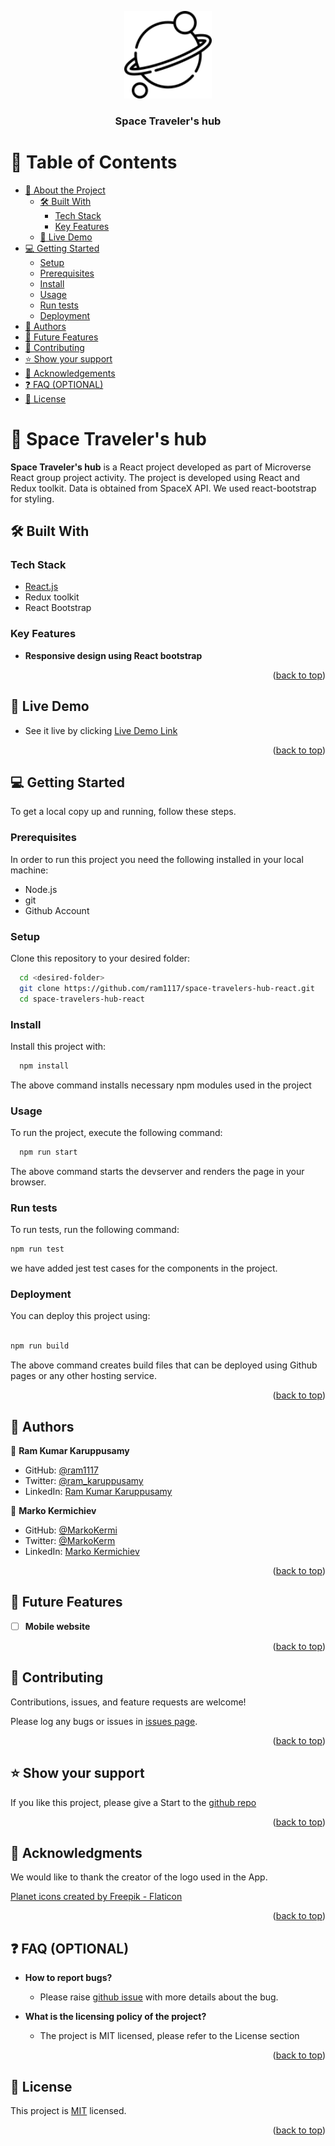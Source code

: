 <a name="readme-top"></a>

<div align="center">
  <img src="readme-res/planet.png" alt="logo" width="140"  height="auto" />
  <br/>

  <h3><b>Space Traveler's hub</b></h3>

</div>

<!-- TABLE OF CONTENTS -->

# 📗 Table of Contents

- [📖 About the Project](#about-project)
  - [🛠 Built With](#built-with)
    - [Tech Stack](#tech-stack)
    - [Key Features](#key-features)
  - [🚀 Live Demo](#live-demo)
- [💻 Getting Started](#getting-started)
  - [Setup](#setup)
  - [Prerequisites](#prerequisites)
  - [Install](#install)
  - [Usage](#usage)
  - [Run tests](#run-tests)
  - [Deployment](#triangular_flag_on_post-deployment)
- [👥 Authors](#authors)
- [🔭 Future Features](#future-features)
- [🤝 Contributing](#contributing)
- [⭐️ Show your support](#support)
- [🙏 Acknowledgements](#acknowledgements)
- [❓ FAQ (OPTIONAL)](#faq)
- [📝 License](#license)

<!-- PROJECT DESCRIPTION -->

# 📖 Space Traveler's hub <a name="about-project"></a>


**Space Traveler's hub** is a React project developed as part of Microverse React group project activity.
The project is developed using React and Redux toolkit. Data is obtained from SpaceX API. We used react-bootstrap for styling.

## 🛠 Built With <a name="built-with"></a>

### Tech Stack <a name="tech-stack"></a>

  <ul>
    <li><a href="https://reactjs.org/">React.js</a></li>
    <li>Redux toolkit</li>
    <li>React Bootstrap</li>
  </ul>

<!-- Features -->

### Key Features <a name="key-features"></a>

- **Responsive design using React bootstrap**

<p align="right">(<a href="#readme-top">back to top</a>)</p>

<!-- LIVE DEMO -->

## 🚀 Live Demo <a name="live-demo"></a>

- See it live by clicking [Live Demo Link](https://space-travelers-hub-y3bj.onrender.com/rockets)

<p align="right">(<a href="#readme-top">back to top</a>)</p>

<!-- GETTING STARTED -->

## 💻 Getting Started <a name="getting-started"></a>


To get a local copy up and running, follow these steps.

### Prerequisites

In order to run this project you need the following installed in your local machine:

<ul>
<li>Node.js</li>
<li>git</li>
<li>Github Account</li>
</ul>

### Setup

Clone this repository to your desired folder:

```sh
  cd <desired-folder>
  git clone https://github.com/ram1117/space-travelers-hub-react.git
  cd space-travelers-hub-react
```

### Install

Install this project with:

```sh
  npm install
```

The above command installs necessary npm modules used in the project

### Usage

To run the project, execute the following command:

```sh
  npm run start
```

The above command starts the devserver and renders the page in your browser.

### Run tests

To run tests, run the following command:

```sh
npm run test
```

we have added jest test cases for the components in the project.

### Deployment

You can deploy this project using:

```sh

npm run build

```

The above command creates build files that can be deployed using Github pages or any other hosting service.

<p align="right">(<a href="#readme-top">back to top</a>)</p>

<!-- AUTHORS -->

## 👥 Authors <a name="authors"></a>

👤 **Ram Kumar Karuppusamy**

- GitHub: [@ram1117](https://github.com/ram1117)
- Twitter: [@ram_karuppusamy](https://twitter.com/ram_karuppusamy)
- LinkedIn: [Ram Kumar Karuppusamy](https://www.linkedin.com/in/ram-kumar-karuppusamy-3bb95a73/)

👤 **Marko Kermichiev**

- GitHub: [@MarkoKermi](https://github.com/MarkoKermi)
- Twitter: [@MarkoKerm](https://twitter.com/MarkoKerm)
- LinkedIn: [Marko Kermichiev](https://www.linkedin.com/in/marko-kermichiev-78b1bb110/)

<p align="right">(<a href="#readme-top">back to top</a>)</p>

<!-- FUTURE FEATURES -->

## 🔭 Future Features <a name="future-features"></a>

- [ ] **Mobile website**

<p align="right">(<a href="#readme-top">back to top</a>)</p>

<!-- CONTRIBUTING -->

## 🤝 Contributing <a name="contributing"></a>

Contributions, issues, and feature requests are welcome!

Please log any bugs or issues in [issues page](https://github.com/ram1117/space-travelers-hub-react/issues).

<p align="right">(<a href="#readme-top">back to top</a>)</p>

<!-- SUPPORT -->

## ⭐️ Show your support <a name="support"></a>

If you like this project, please give a Start to the [github repo](https://github.com/ram1117/space-travelers-hub-react)

<p align="right">(<a href="#readme-top">back to top</a>)</p>

<!-- ACKNOWLEDGEMENTS -->

## 🙏 Acknowledgments <a name="acknowledgements"></a>

We would like to thank the creator of the logo used in the App.

<a href="https://www.flaticon.com/free-icons/planet" title="planet icons">Planet icons created by Freepik - Flaticon</a>

<p align="right">(<a href="#readme-top">back to top</a>)</p>

<!-- FAQ (optional) -->

## ❓ FAQ (OPTIONAL) <a name="faq"></a>


- **How to report bugs?**

  - Please raise [github issue](https://github.com/ram1117/space-travelers-hub-react/issues) with more details about the bug.

- **What is the licensing policy of the project?**

  - The project is MIT licensed, please refer to the License section

<p align="right">(<a href="#readme-top">back to top</a>)</p>

<!-- LICENSE -->

## 📝 License <a name="license"></a>

This project is [MIT](./LICENSE) licensed.

<p align="right">(<a href="#readme-top">back to top</a>)</p>
